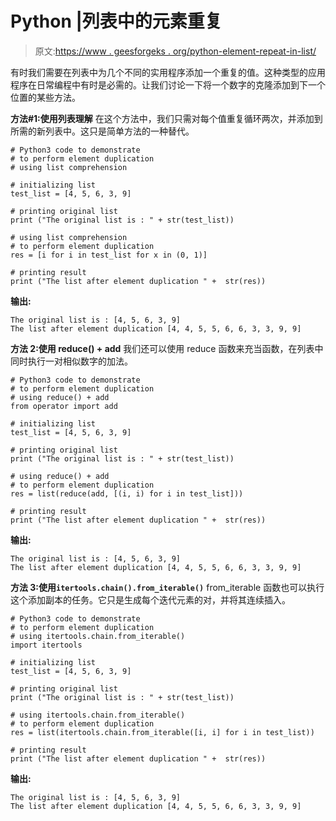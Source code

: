# Python |列表中的元素重复

> 原文:[https://www . geesforgeks . org/python-element-repeat-in-list/](https://www.geeksforgeeks.org/python-element-repetition-in-list/)

有时我们需要在列表中为几个不同的实用程序添加一个重复的值。这种类型的应用程序在日常编程中有时是必需的。让我们讨论一下将一个数字的克隆添加到下一个位置的某些方法。

**方法#1:使用列表理解**
在这个方法中，我们只需对每个值重复循环两次，并添加到所需的新列表中。这只是简单方法的一种替代。

```
# Python3 code to demonstrate 
# to perform element duplication
# using list comprehension

# initializing list  
test_list = [4, 5, 6, 3, 9]

# printing original list
print ("The original list is : " + str(test_list))

# using list comprehension
# to perform element duplication
res = [i for i in test_list for x in (0, 1)]

# printing result 
print ("The list after element duplication " +  str(res))
```

**输出:**

```
The original list is : [4, 5, 6, 3, 9]
The list after element duplication [4, 4, 5, 5, 6, 6, 3, 3, 9, 9]

```

**方法 2:使用 **reduce() + add****
我们还可以使用 reduce 函数来充当函数，在列表中同时执行一对相似数字的加法。

```
# Python3 code to demonstrate 
# to perform element duplication
# using reduce() + add
from operator import add

# initializing list  
test_list = [4, 5, 6, 3, 9]

# printing original list
print ("The original list is : " + str(test_list))

# using reduce() + add
# to perform element duplication
res = list(reduce(add, [(i, i) for i in test_list]))

# printing result 
print ("The list after element duplication " +  str(res))
```

**输出:**

```
The original list is : [4, 5, 6, 3, 9]
The list after element duplication [4, 4, 5, 5, 6, 6, 3, 3, 9, 9]

```

**方法 3:使用`itertools.chain().from_iterable()`**
from_iterable 函数也可以执行这个添加副本的任务。它只是生成每个迭代元素的对，并将其连续插入。

```
# Python3 code to demonstrate 
# to perform element duplication
# using itertools.chain.from_iterable()
import itertools

# initializing list  
test_list = [4, 5, 6, 3, 9]

# printing original list
print ("The original list is : " + str(test_list))

# using itertools.chain.from_iterable()
# to perform element duplication
res = list(itertools.chain.from_iterable([i, i] for i in test_list))

# printing result 
print ("The list after element duplication " +  str(res))
```

**输出:**

```
The original list is : [4, 5, 6, 3, 9]
The list after element duplication [4, 4, 5, 5, 6, 6, 3, 3, 9, 9]

```